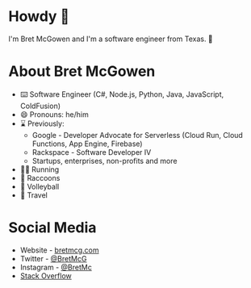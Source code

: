 # Howdy 👋 
I'm Bret McGowen and I'm a software engineer from Texas. 🤠

# About Bret McGowen 
- ⌨️ Software Engineer (C#, Node.js, Python, Java, JavaScript, ColdFusion)
- 😄 Pronouns: he/him
- ⌛ Previously:
  - Google - Developer Advocate for Serverless (Cloud Run, Cloud Functions, App Engine, Firebase)
  - Rackspace - Software Developer IV
  - Startups, enterprises, non-profits and more
- 🏃‍♂️ Running
- 🦝 Raccoons
- 🏐 Volleyball
- 🛫 Travel

# Social Media
- Website - [bretmcg.com](https://bretmcg.com/)
- Twitter - [@BretMcG](https://twitter.com/bretmcg)
- Instagram - [@BretMc](https://instagram.com/bretmc)
- [Stack Overflow](https://stackoverflow.com/users/768693/bret-mcgowen)


<!--
**bretmcg/bretmcg** is a ✨ _special_ ✨ repository because its `README.md` (this file) appears on your GitHub profile.

Here are some ideas to get you started:

- 🔭 I’m currently working on ...
- 🌱 I’m currently learning ...
- 👯 I’m looking to collaborate on ...
- 🤔 I’m looking for help with ...
- 💬 Ask me about ...
- 📫 How to reach me: ...
- ⚡ Fun fact: ...
-->
